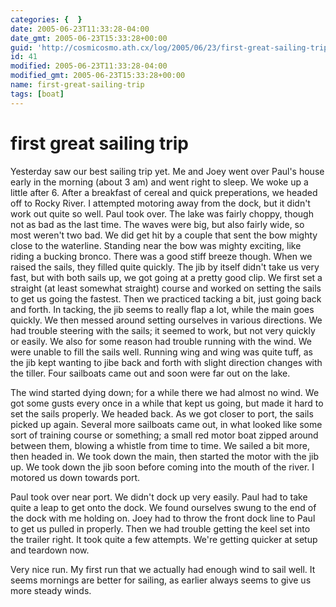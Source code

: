 ```yaml
---
categories: {  }
date: 2005-06-23T11:33:28-04:00
date_gmt: 2005-06-23T15:33:28+00:00
guid: 'http://cosmicosmo.ath.cx/log/2005/06/23/first-great-sailing-trip/'
id: 41
modified: 2005-06-23T11:33:28-04:00
modified_gmt: 2005-06-23T15:33:28+00:00
name: first-great-sailing-trip
tags: [boat]
---
```


first great sailing trip
========================

Yesterday saw our best sailing trip yet.  Me and Joey went over Paul's house early in the morning (about 3 am) and went right to sleep.   We woke up a little after 6.  After a breakfast of cereal and quick preperations, we headed off to Rocky River.  I attempted motoring away from the dock, but it didn't work out quite so well.  Paul took over.  The lake was fairly choppy, though not as bad as the last time.  The waves were big, but also fairly wide, so most weren't two bad.  We did get hit by a couple that sent the bow mighty close to the waterline.  Standing near the bow was mighty exciting, like riding a bucking bronco.  There was a good stiff breeze though.  When we raised the sails, they filled quite quickly.  The jib by itself didn't take us very fast, but with both sails up, we got going at a pretty good clip.  We first set a straight (at least somewhat straight) course and worked on setting the sails to get us going the fastest.  Then we practiced tacking a bit, just going back and forth.  In tacking, the jib seems to really flap a lot, while the main goes quickly.  We then messed around setting ourselves in various directions.  We had trouble steering with the sails; it seemed to work, but not very quickly or easily.  We also for some reason had trouble running with the wind.  We were unable to fill the sails well.  Running wing and wing was quite tuff, as the jib kept wanting to jibe back and forth with slight direction changes with the tiller.  Four sailboats came out and soon were far out on the lake.

The wind started dying down; for a while there we had almost no wind.  We got some gusts every once in a while that kept us going, but made it hard to set the sails properly.  We headed back.  As we got closer to port, the sails picked up again.  Several more sailboats came out, in what looked like some sort of training course or something; a small red motor boat zipped around between them, blowing a whistle from time to time.  We sailed a bit more, then headed in.  We took down the main, then started the motor with the jib up.  We took down the jib soon before coming into the mouth of the river.  I motored us down towards port. 

Paul took over near port.  We didn't dock up very easily.  Paul had to take quite a leap to get onto the dock.  We found ourselves swung to the end of the dock with me holding on.  Joey had to throw the front dock line to Paul to get us pulled in properly.  Then we had trouble getting the keel set into the trailer right.  It took quite a few attempts.  We're getting quicker at setup and teardown now.

Very nice run.  My first run that we actually had enough wind to sail well.  It seems mornings are better for sailing, as earlier always seems to give us more steady winds.
